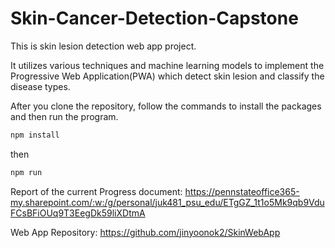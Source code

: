 # Skin-Cancer-Detection-Capstone
This is skin lesion detection web app project.

It utilizes various techniques and machine learning models to implement the Progressive Web Application(PWA) which detect skin lesion and classify the disease types.

After you clone the repository, follow the commands to install the packages and then run the program.
```markdown
npm install
```
then
```markdown
npm run
```
Report of the current Progress document: https://pennstateoffice365-my.sharepoint.com/:w:/g/personal/juk481_psu_edu/ETgGZ_1t1o5Mk9qb9VduFCsBFiOUq9T3EegDk59liXDtmA  
  
Web App Repository: https://github.com/jinyoonok2/SkinWebApp
